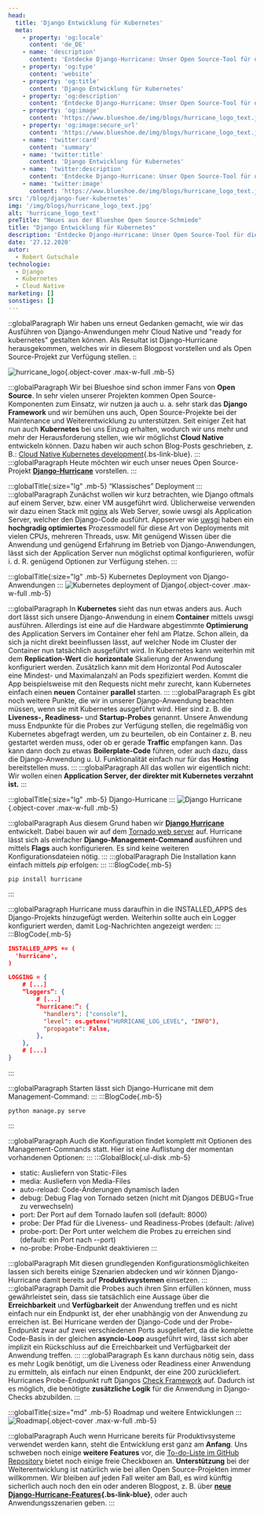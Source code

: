 ```yaml
---
head:
  title: 'Django Entwicklung für Kubernetes'
  meta:
    - property: 'og:locale'
      content: 'de_DE'
    - name: 'description'
      content: 'Entdecke Django-Hurricane: Unser Open Source-Tool für die einfache Integration von Django in Kubernetes. Jetzt mehr erfahren!'
    - property: 'og:type'
      content: 'website'
    - property: 'og:title'
      content: 'Django Entwicklung für Kubernetes'
    - property: 'og:description'
      content: 'Entdecke Django-Hurricane: Unser Open Source-Tool für die einfache Integration von Django in Kubernetes. Jetzt mehr erfahren!'
    - property: 'og:image'
      content: 'https://www.blueshoe.de/img/blogs/hurricane_logo_text.jpg'
    - property: 'og:image:secure_url'
      content: 'https://www.blueshoe.de/img/blogs/hurricane_logo_text.jpg'
    - name: 'twitter:card'
      content: 'summary'
    - name: 'twitter:title'
      content: 'Django Entwicklung für Kubernetes'
    - name: 'twitter:description'
      content: 'Entdecke Django-Hurricane: Unser Open Source-Tool für die einfache Integration von Django in Kubernetes. Jetzt mehr erfahren!'
    - name: 'twitter:image'
      content: 'https://www.blueshoe.de/img/blogs/hurricane_logo_text.jpg'
src: '/blog/django-fuer-kubernetes'
img: '/img/blogs/hurricane_logo_text.jpg'
alt: 'hurricane_logo_text'
preTitle: "Neues aus der Blueshoe Open Source-Schmiede"
title: "Django Entwicklung für Kubernetes"
description: 'Entdecke Django-Hurricane: Unser Open Source-Tool für die einfache Integration von Django in Kubernetes. Jetzt mehr erfahren!'
date: '27.12.2020'
autor:
  - Robert Gutschale
technologie: 
  - Django
  - Kubernetes
  - Cloud Native
marketing: []
sonstiges: []
---
```

::globalParagraph
Wir haben uns erneut Gedanken gemacht, wie wir das Ausführen von Django-Anwendungen mehr Cloud Native und "ready for kubernetes" gestalten können. Als Resultat ist Django-Hurricane herausgekommen, welches wir in diesem Blogpost vorstellen und als Open Source-Projekt zur Verfügung stellen.
::
<!--more-->

![hurricane_logo](/img/blogs/hurricane_logo_text.jpg){.object-cover .max-w-full .mb-5}

:::globalParagraph
Wir bei Blueshoe sind schon immer Fans von **Open Source**. In sehr vielen unserer Projekten kommen Open Source-Komponenten zum Einsatz, wir nutzen ja auch u. a. sehr stark das **Django Framework** und wir bemühen uns auch, Open Source-Projekte bei der Maintenance und Weiterentwicklung zu unterstützen. Seit einiger Zeit hat nun auch **Kubernetes** bei uns Einzug erhalten, wodurch wir uns mehr und mehr der Herausforderung stellen, wie wir möglichst **Cloud Native** entwickeln können. Dazu haben wir auch schon Blog-Posts geschrieben, z. B.: [Cloud Native Kubernetes development](/loesungen/cloud-native-development){.bs-link-blue}.
:::
:::globalParagraph
Heute möchten wir euch unser neues Open Source-Projekt **<a href="https://django-hurricane.io/" class="text-bs-blue hover:underline hover:decoration-bs-blue hover:decoration-solid" target="_blank">Django-Hurricane</a>** vorstellen.
:::

:::globalTitle{:size="lg" .mb-5}
“Klassisches” Deployment
:::
:::globalParagraph
Zunächst wollen wir kurz betrachten, wie Django oftmals auf einem Server, bzw. einer VM ausgeführt wird. Üblicherweise verwenden wir dazu einen Stack mit <a href="https://www.nginx.com/" class="text-bs-blue hover:underline hover:decoration-bs-blue hover:decoration-solid" target="_blank">nginx</a> als Web Server, sowie uwsgi als Application Server, welcher den Django-Code ausführt. Appserver wie <a href="https://uwsgi-docs.readthedocs.io/en/latest/" class="text-bs-blue hover:underline hover:decoration-bs-blue hover:decoration-solid" target="_blank">uwsgi</a> haben ein **hochgradig optimiertes** Prozessmodell für diese Art von Deployments mit vielen CPUs, mehreren Threads, usw. Mit genügend Wissen über die Anwendung und genügend Erfahrung im Betrieb von Django-Anwendungen, lässt sich der Application Server nun möglichst optimal konfigurieren, wofür i. d. R. genügend Optionen zur Verfügung stehen.
:::

:::globalTitle{:size="lg" .mb-5}
Kubernetes Deployment von Django-Anwendungen
:::
![Kubernetes deployment of Django](/img/blogs/django-development-for-kubernetes-1.jpg){.object-cover .max-w-full .mb-5}

:::globalParagraph
In **Kubernetes** sieht das nun etwas anders aus. Auch dort lässt sich unsere Django-Anwendung in einem **Container** mittels uwsgi ausführen. Allerdings ist eine auf die Hardware abgestimmte **Optimierung** des Application Servers im Container eher fehl am Platze. Schon allein, da sich ja nicht direkt beeinflussen lässt, auf welcher Node im Cluster der Container nun tatsächlich ausgeführt wird. In Kubernetes kann weiterhin mit dem **Replication-Wert** die **horizontale** Skalierung der Anwendung konfiguriert werden. Zusätzlich kann mit dem Horizontal Pod Autoscaler eine Mindest- und Maximalanzahl an Pods spezifiziert werden. Kommt die App beispielsweise mit den Requests nicht mehr zurecht, kann Kubernetes einfach einen **neuen** Container **parallel** starten.
:::
:::globalParagraph
Es gibt noch weitere Punkte, die wir in unserer Django-Anwendung beachten müssen, wenn sie mit Kubernetes ausgeführt wird. Hier sind z. B. die **Liveness-, Readiness-** und **Startup-Probes** genannt. Unsere Anwendung muss Endpunkte für die Probes zur Verfügung stellen, die regelmäßig von Kubernetes abgefragt werden, um zu beurteilen, ob ein Container z. B. neu gestartet werden muss, oder ob er gerade **Traffic** empfangen kann. Das kann dann doch zu etwas **Boilerplate-Code** führen, oder auch dazu, dass die Django-Anwendung u. U. Funktionalität einfach nur für das **Hosting** bereitstellen muss.
:::
:::globalParagraph
All das wollen wir eigentlich nicht: Wir wollen einen **Application Server, der direkter mit Kubernetes verzahnt ist.**
:::

:::globalTitle{:size="lg" .mb-5}
Django-Hurricane
:::
![Django Hurricane](/img/blogs/django-development-for-kubernetes-2.jpg){.object-cover .max-w-full .mb-5}

:::globalParagraph
Aus diesem Grund haben wir **<a href="https://django-hurricane.io/" class="text-bs-blue hover:underline hover:decoration-bs-blue hover:decoration-solid" target="_blank">Django Hurricane</a>** entwickelt. Dabei bauen wir auf dem <a href="https://github.com/tornadoweb/tornado" class="text-bs-blue hover:underline hover:decoration-bs-blue hover:decoration-solid" target="_blank">Tornado web server</a> auf. Hurricane lässt sich als einfacher **Django-Management-Command** ausführen und mittels **Flags** auch konfigurieren. Es sind keine weiteren Konfigurationsdateien nötig.
:::
:::globalParagraph
Die Installation kann einfach mittels _pip_ erfolgen:
:::
:::BlogCode{.mb-5}
```docker
pip install hurricane
```
:::

:::globalParagraph
Hurricane muss daraufhin in die INSTALLED_APPS des Django-Projekts hinzugefügt werden. Weiterhin sollte auch ein Logger konfiguriert werden, damit Log-Nachrichten angezeigt werden:
:::
:::BlogCode{.mb-5}
```json
INSTALLED_APPS += (
  'hurricane',
)

LOGGING = {
    # [...]
    “loggers”: {
        # [...]
        “hurricane:”: {
          "handlers": ["console"],
          "level": os.getenv("HURRICANE_LOG_LEVEL", "INFO"),
          "propagate": False,
        },
    },
    # [...]
}
```
:::

:::globalParagraph
Starten lässt sich Django-Hurricane mit dem Management-Command:
:::
:::BlogCode{.mb-5}
```docker
python manage.py serve
```
:::

:::globalParagraph
Auch die Konfiguration findet komplett mit Optionen des Management-Commands statt. Hier ist eine Auflistung der momentan vorhandenen Optionen:
:::
:::GlobalBlock{.ul-disk .mb-5}
- static: Ausliefern von Static-Files
- media: Ausliefern von Media-Files
- auto-reload: Code-Änderungen dynamisch laden
- debug: Debug Flag von Tornado setzen (nicht mit Djangos DEBUG=True zu verwechseln)
- port: Der Port auf dem Tornado laufen soll (default: 8000)
- probe: Der Pfad für die Liveness- und Readiness-Probes (default: /alive)
- probe-port: Der Port unter welchem die Probes zu erreichen sind (default: ein Port nach --port)
- no-probe: Probe-Endpunkt deaktivieren
:::

:::globalParagraph
Mit diesen grundlegenden Konfigurationsmöglichkeiten lassen sich bereits einige Szenarien abdecken und wir können Django-Hurricane damit bereits auf **Produktivsystemen** einsetzen.
:::
:::globalParagraph
Damit die Probes auch ihren Sinn erfüllen können, muss gewährleistet sein, dass sie tatsächlich eine Aussage über die **Erreichbarkeit** und **Verfügbarkeit** der Anwendung treffen und es nicht einfach nur ein Endpunkt ist, der eher unabhängig von der Anwendung zu erreichen ist. Bei Hurricane werden der Django-Code und der Probe-Endpunkt zwar auf zwei verschiedenen Ports ausgeliefert, da die komplette Code-Basis in der gleichen **asyncio-Loop** ausgeführt wird, lässt sich aber implizit ein Rückschluss auf die Erreichbarkeit und Verfügbarkeit der Anwendung treffen.
:::
:::globalParagraph
Es kann durchaus nötig sein, dass es mehr Logik benötigt, um die Liveness oder Readiness einer Anwendung zu ermitteln, als einfach nur einen Endpunkt, der eine 200 zurückliefert. Hurricanes Probe-Endpunkt ruft Djangos <a href="https://docs.djangoproject.com/en/2.2/topics/checks/" class="text-bs-blue hover:underline hover:decoration-bs-blue hover:decoration-solid" target="_blank">Check Framework</a>  auf. Dadurch ist es möglich, die benötigte **zusätzliche Logik** für die Anwendung in Django-Checks abzubilden.
:::

:::globalTitle{:size="md" .mb-5}
Roadmap und weitere Entwicklungen
:::
![Roadmap](/img/blogs/django-development-for-kubernetes-3.jpg){.object-cover .max-w-full .mb-5}

:::globalParagraph
Auch wenn Hurricane bereits für Produktivsysteme verwendet werden kann, steht die Entwicklung erst ganz am **Anfang**. Uns schweben noch einige **weitere Features** vor, die <a href="https://github.com/django-hurricane/django-hurricane" class="text-bs-blue hover:underline hover:decoration-bs-blue hover:decoration-solid" target="_blank">To-do-Liste im GitHub Repository</a> bietet noch einige freie Checkboxen an. **Unterstützung** bei der Weiterentwicklung ist natürlich wie bei allen Open Source-Projekten immer willkommen. Wir bleiben auf jeden Fall weiter am Ball, es wird künftig sicherlich auch noch den ein oder anderen Blogpost, z. B. über **[neue Django-Hurricane-Features](/blog/neue-features-fuer-django-hurricane/){.bs-link-blue}**, oder auch Anwendungsszenarien geben.
:::